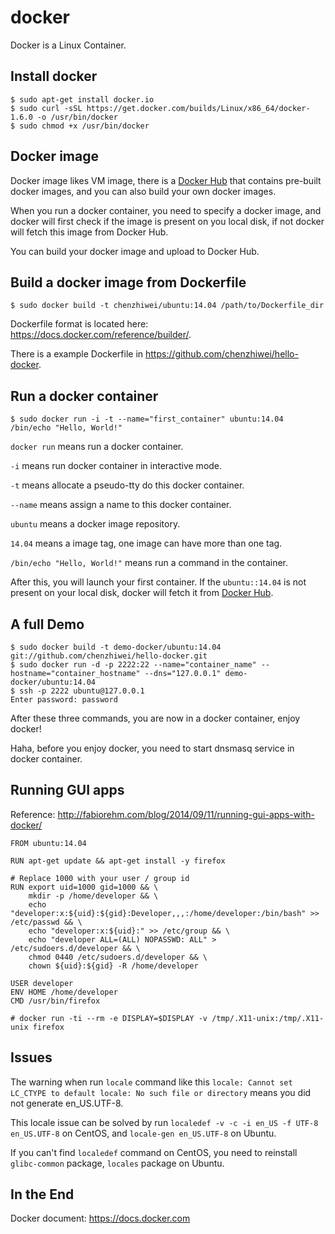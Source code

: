 # docker

Docker is a Linux Container.

## Install docker

```
$ sudo apt-get install docker.io
$ sudo curl -sSL https://get.docker.com/builds/Linux/x86_64/docker-1.6.0 -o /usr/bin/docker
$ sudo chmod +x /usr/bin/docker
```

## Docker image

Docker image likes VM image, there is a [Docker Hub][docker-hub-url] that contains pre-built docker images, and you can also build your own docker images.

When you run a docker container, you need to specify a docker image, and docker will first check if the image is present on you local disk, if not docker will fetch this image from Docker Hub.

You can build your docker image and upload to Docker Hub.

## Build a docker image from Dockerfile

```
$ sudo docker build -t chenzhiwei/ubuntu:14.04 /path/to/Dockerfile_dir
```

Dockerfile format is located here: <https://docs.docker.com/reference/builder/>.

There is a example Dockerfile in <https://github.com/chenzhiwei/hello-docker>.

## Run a docker container

```
$ sudo docker run -i -t --name="first_container" ubuntu:14.04 /bin/echo "Hello, World!"
```

`docker run` means run a docker container.

`-i` means run docker container in interactive mode.

`-t` means allocate a pseudo-tty do this docker container.

`--name` means assign a name to this docker container.

`ubuntu` means a docker image repository.

`14.04` means a image tag, one image can have more than one tag.

`/bin/echo "Hello, World!"` means run a command in the container.

After this, you will launch your first container. If the `ubuntu::14.04` is not present on your local disk, docker will fetch it from [Docker Hub][docker-hub-url].

[docker-hub-url]: https://hub.docker.com/

## A full Demo

```
$ sudo docker build -t demo-docker/ubuntu:14.04 git://github.com/chenzhiwei/hello-docker.git
$ sudo docker run -d -p 2222:22 --name="container_name" --hostname="container_hostname" --dns="127.0.0.1" demo-docker/ubuntu:14.04
$ ssh -p 2222 ubuntu@127.0.0.1
Enter password: password
```

After these three commands, you are now in a docker container, enjoy docker!

Haha, before you enjoy docker, you need to start dnsmasq service in docker container.

## Running GUI apps

Reference: <http://fabiorehm.com/blog/2014/09/11/running-gui-apps-with-docker/>

```
FROM ubuntu:14.04

RUN apt-get update && apt-get install -y firefox

# Replace 1000 with your user / group id
RUN export uid=1000 gid=1000 && \
    mkdir -p /home/developer && \
    echo "developer:x:${uid}:${gid}:Developer,,,:/home/developer:/bin/bash" >> /etc/passwd && \
    echo "developer:x:${uid}:" >> /etc/group && \
    echo "developer ALL=(ALL) NOPASSWD: ALL" > /etc/sudoers.d/developer && \
    chmod 0440 /etc/sudoers.d/developer && \
    chown ${uid}:${gid} -R /home/developer

USER developer
ENV HOME /home/developer
CMD /usr/bin/firefox
```

```
# docker run -ti --rm -e DISPLAY=$DISPLAY -v /tmp/.X11-unix:/tmp/.X11-unix firefox
```

## Issues

The warning when run `locale` command like this `locale: Cannot set LC_CTYPE to default locale: No such file or directory` means you did not generate en_US.UTF-8.

This locale issue can be solved by run `localedef -v -c -i en_US -f UTF-8 en_US.UTF-8` on CentOS, and `locale-gen en_US.UTF-8` on Ubuntu.

If you can't find `localedef` command on CentOS, you need to reinstall `glibc-common` package, `locales` package on Ubuntu.

## In the End

Docker document: <https://docs.docker.com>
